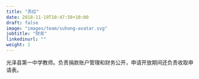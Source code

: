 ```yaml
---
title: "苏红"
date: 2018-11-19T10:47:58+10:00
draft: false
image: "images/team/suhong-avatar.svg"
jobtitle: "财务"
linkedinurl: ""
weight: 1
---
```


光泽县第一中学教师。负责捐款账户管理和财务公开，申请开放期间还负责收取申请表。

